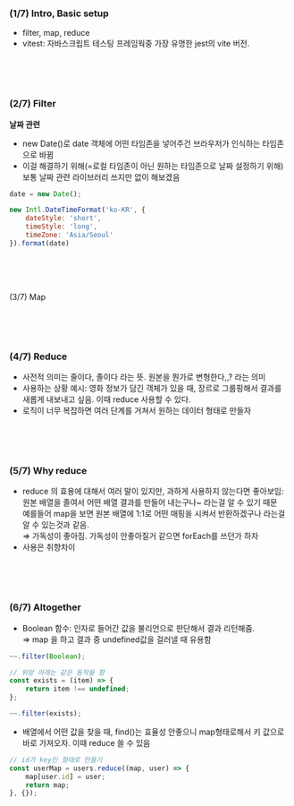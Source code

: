 ### (1/7) Intro, Basic setup

- filter, map, reduce
- vitest: 자바스크립트 테스팅 프레임웍중 가장 유명한 jest의 vite 버전.


<br/><br/><br/>


### (2/7) Filter
**날짜 관련**

- new Date()로 date 객체에 어떤 타임존을 넣어주건 브라우저가 인식하는 타임존으로 바뀜
- 이걸 해결하기 위해(=로컬 타임존이 아닌 원하는 타임존으로 날짜 설정하기 위해) 보통 날짜 관련 라이브러리 쓰지만 없이 해보겠음

```jsx
date = new Date();

new Intl.DateTimeFormat('ko-KR', {
	dateStyle: 'short',
	timeStyle: 'long',
	timeZone: 'Asia/Seoul'
}).format(date)
```



<br/><br/><br/>



(3/7) Map


<br/><br/><br/>



### (4/7) Reduce

- 사전적 의미는 줄이다, 졸이다 라는 뜻. 원본을 뭔가로 변형한다,,? 라는 의미
- 사용하는 상황 예시: 영화 정보가 담긴 객체가 있을 때, 장르로 그룹핑해서 결과를 새롭게 내보내고 싶음. 이때 reduce 사용할 수 있다.
- 로직이 너무 복잡하면 여러 단계를 거쳐서 원하는 데이터 형태로 만들자



<br/><br/><br/>



### (5/7) Why reduce

- reduce 의 효용에 대해서 여러 말이 있지만, 과하게 사용하지 않는다면 좋아보임: 원본 배열을 졸여서 어떤 배열 결과를 만들어 내는구나~ 라는걸 알 수 있기 때문  
예를들어 map을 보면 원본 배열에 1:1로 어떤 매핑을 시켜서 반환하겠구나 라는걸 알 수 있는것과 같음.  
⇒ 가독성이 좋아짐. 가독성이 안좋아질거 같으면 forEach를 쓰던가 하자
- 사용은 취향차이




<br/><br/><br/>




### (6/7) Altogether

- Boolean 함수: 인자로 들어간 값을 불리언으로 판단해서 결과 리턴해줌.  
⇒ map 을 하고 결과 중 undefined값을 걸러낼 때 유용함

```jsx
~~.filter(Boolean);

// 위랑 아래는 같은 동작을 함
const exists = (item) => {
	return item !== undefined;
};

~~.filter(exists);
```

- 배열에서 어떤 값을 찾을 때, find()는 효율성 안좋으니 map형태로해서 키 값으로 바로 가져오자. 이때 reduce 쓸 수 있음

```jsx
// id가 key인 형태로 만들기
const userMap = users.reduce((map, user) => {
	map[user.id] = user;
	return map;
}, {});
```

